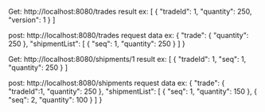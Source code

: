 Get:
http://localhost:8080/trades
result ex:
[
    {
        "tradeId": 1,
        "quantity": 250,
        "version": 1
    }
]

post:
http://localhost:8080/trades
request data ex:
{
    "trade": {
        "quantity": 250
    },
    "shipmentList": [
        {
            "seq": 1,
            "quantity": 250
        }
    ]
}

Get:
http://localhost:8080/shipments/1
result ex:
[
    {
        "tradeId": 1,
        "seq": 1,
        "quantity": 250
    }
]

post:
http://localhost:8080/shipments
request data ex:
{
    "trade": {
        "tradeId":1,
        "quantity": 250
    },
    "shipmentList": [
        {
            "seq": 1,
            "quantity": 150
        },
         {
            "seq": 2,
            "quantity": 100
        }
    ]
}